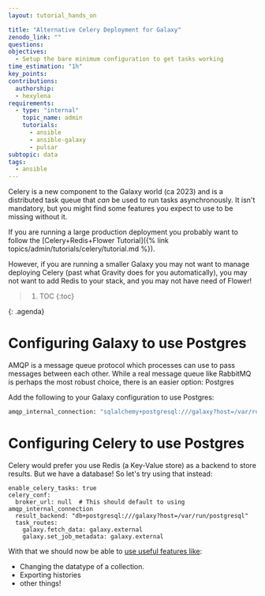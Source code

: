 ```yaml
---
layout: tutorial_hands_on

title: "Alternative Celery Deployment for Galaxy"
zenodo_link: ""
questions:
objectives:
  - Setup the bare minimum configuration to get tasks working
time_estimation: "1h"
key_points:
contributions:
  authorship:
  - hexylena
requirements:
  - type: "internal"
    topic_name: admin
    tutorials:
      - ansible
      - ansible-galaxy
      - pulsar
subtopic: data
tags:
  - ansible
---
```


Celery is a new component to the Galaxy world (ca 2023) and is a distributed task queue that *can* be used to run tasks asynchronously. It isn't mandatory, but you might find some features you expect to use to be missing without it.

If you are running a large production deployment you probably want to follow the [Celery+Redis+Flower Tutorial]({% link topics/admin/tutorials/celery/tutorial.md %}).

However, if you are running a smaller Galaxy you may not want to manage deploying Celery (past what Gravity does for you automatically), you may not want to add Redis to your stack, and you may not have need of Flower!

> <agenda-title></agenda-title>
>
> 1. TOC
> {:toc}
>
{: .agenda}

# Configuring Galaxy to use Postgres

AMQP is a message queue protocol which processes can use to pass messages between each other. While a real message queue like RabbitMQ is perhaps the most robust choice, there is an easier option: Postgres

Add the following to your Galaxy configuration to use Postgres:

```bash
amqp_internal_connection: "sqlalchemy+postgresql:///galaxy?host=/var/run/postgresql"
```

# Configuring Celery to use Postgres

Celery would prefer you use Redis (a Key-Value store) as a backend to store results. But we have a database! So let's try using that instead:

```
enable_celery_tasks: true
celery_conf:
  broker_url: null  # This should default to using amqp_internal_connection
  result_backend: "db+postgresql:///galaxy?host=/var/run/postgresql"
  task_routes:
    galaxy.fetch_data: galaxy.external
    galaxy.set_job_metadata: galaxy.external
```

With that we should now be able to [use useful features like](https://docs.galaxyproject.org/en/master/admin/production.html#use-celery-for-asynchronous-tasks):

- Changing the datatype of a collection.
- Exporting histories
- other things!
